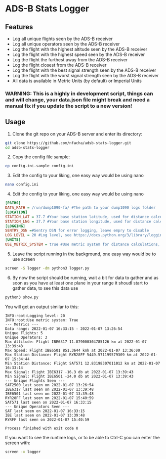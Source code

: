 # ADS-B Stats Logger

## Features

- Log all unique flights seen by the ADS-B receiver
- Log all unique operators seen by the ADS-B receiver
- Log the flight with the highest altitude seen by the ADS-B receiver
- Log the flight with the highest speed seen by the ADS-B receiver
- Log the flight the furthest away from the ADS-B receiver
- Log the flight closest from the ADS-B receiver
- Log the flight with the best signal strength seen by the ADS-B receiver
- Log the flight with the worst signal strength seen by the ADS-B receiver
- All data is available in Metric Units (by default) or Imperial Units

### WARNING: This is a highly in development script, things can and will change, your data.json file might break and need a manual fix if you update the script to a new version!

## Usage
1. Clone the git repo on your ADS-B server and enter its directory:
```bash
git clone https://github.com/nfacha/adsb-stats-logger.git
cd adsb-stats-logger
```
2. Copy the config file sample:
```bash
cp config.ini.sample config.ini
```
3. Edit the config to your liking, one easy way would be using nano
```bash
nano config.ini
```
4. Edit the config to your liking, one easy way would be using nano
```ini
[PATHS]
DATA_PATH = /run/dump1090-fa/ #The path to your dump1090 logs folder
[LOCATION]
STATION_LAT = 37.7 #Your base station latitude, used for distance calculations
STATION_LNG = 37.7 #Your base station longitude, used for distance calculations
[LOGGING]
SENTRY_DSN =#Sentry DSN for error logging, leave empry to disable
LOG_LEVEL = 20 #Log level, see https://docs.python.org/3/library/logging.html#logging-levels
[UNITS]
USE_METRIC_SYSTEM = true #Use metric system for distance calculations, else use imperial
```
5. Leave the script running in the background, one easy way would be to use screen
```bash
screen -S logger -dm python3 logger.py
```
6. By now the script should be running, wait a bit for data to gather and as soon as you have at least one plane in your range it shoudl start to gather data, to see this data use
```bash
python3 show.py
```
You will get an output similar to this:

```
INFO:root:Logging level: 20
INFO:root:Use metric system: True
--- Metrics ---
Data range: 2022-01-07 16:33:15 - 2022-01-07 13:26:54
Unique Flights: 5
Unique Operators: 3
Max Altitude: Flight IBE6317 11.879000304785126 km at 2022-01-07 13:39:43
Max Speed: Flight IBE6501 851.3644 kmh at 2022-01-07 13:36:00
Max Station Distance: Flight RYR28FF 5449.571199579309 km at 2022-01-07 15:34:44
Min Station Distance: Flight SAT571 12.83198307011012 km at 2022-01-07 16:33:14
Max Signal: Flight IBE6317 -16.3 db at 2022-01-07 13:39:43
Min Signal: Flight IBE6501 -24.0 db at 2022-01-07 13:39:43
--- Unique Flights Seen ---
SAT2500 last seen on 2022-01-07 13:26:54
IBE6317 last seen on 2022-01-07 13:39:48
IBE6501 last seen on 2022-01-07 13:39:48
RYR28FF last seen on 2022-01-07 15:40:59
SAT571 last seen on 2022-01-07 16:33:15
--- Unique Operators Seen ---
SAT last seen on 2022-01-07 16:33:15
IBE last seen on 2022-01-07 13:39:48
RYRFF last seen on 2022-01-07 15:40:59

Process finished with exit code 0

```

If you want to see the runtime logs, or to be able to Ctrl-C you can enter the screen with:
```bash
screen -x logger
```